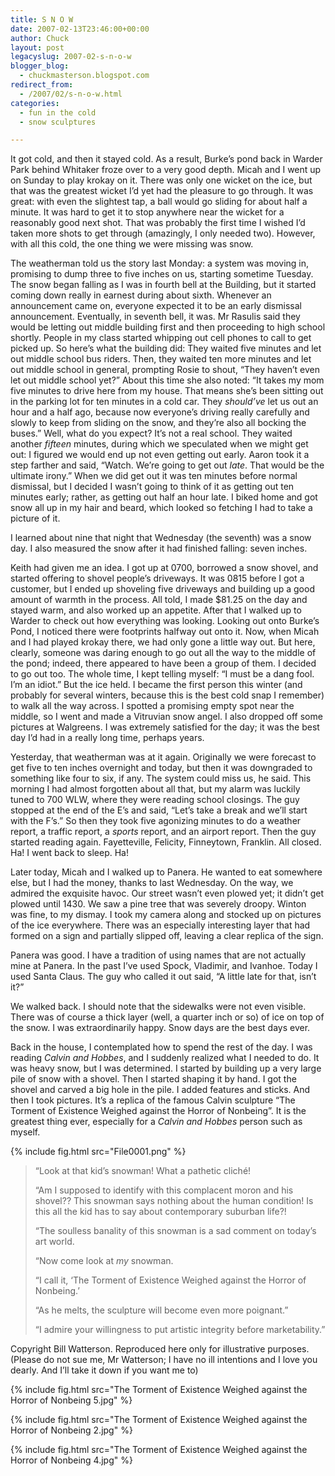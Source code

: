 ```yaml
---
title: S N O W
date: 2007-02-13T23:46:00+00:00
author: Chuck
layout: post
legacyslug: 2007-02-s-n-o-w
blogger_blog:
  - chuckmasterson.blogspot.com
redirect_from:
  - /2007/02/s-n-o-w.html
categories:
  - fun in the cold
  - snow sculptures

---
```

It got cold, and then it stayed cold. As a result, Burke’s pond back in Warder
Park behind Whitaker froze over to a very good depth. Micah and I went up on
Sunday to play krokay on it. There was only one wicket on the ice, but that was
the greatest wicket I’d yet had the pleasure to go through. It was great: with
even the slightest tap, a ball would go sliding for about half a minute. It was
hard to get it to stop anywhere near the wicket for a reasonably good next
shot. That was probably the first time I wished I’d taken more shots to get
through (amazingly, I only needed two). However, with all this cold, the one
thing we were missing was snow.

The weatherman told us the story last Monday: a system was moving in, promising
to dump three to five inches on us, starting sometime Tuesday. The snow began
falling as I was in fourth bell at the Building, but it started coming down
really in earnest during about sixth. Whenever an announcement came on,
everyone expected it to be an early dismissal announcement. Eventually, in
seventh bell, it was. Mr Rasulis said they would be letting out middle building
first and then proceeding to high school shortly. People in my class started
whipping out cell phones to call to get picked up. So here’s what the building
did: They waited five minutes and let out middle school bus riders. Then, they
waited ten more minutes and let out middle school in general, prompting Rosie
to shout, “They haven’t even let out middle school yet?” About this time she
also noted: “It takes my mom five minutes to drive here from my house. That
means she’s been sitting out in the parking lot for ten minutes in a cold car.
They _should’ve_ let us out an hour and a half ago, because now everyone’s
driving really carefully and slowly to keep from sliding on the snow, and
they’re also all bocking the buses.” Well, what do you expect? It’s not a real
school. They waited another _fifteen_ minutes, during which we speculated when
we might get out: I figured we would end up not even getting out early. Aaron
took it a step farther and said, “Watch. We’re going to get out _late_. That
would be the ultimate irony.” When we did get out it was ten minutes before
normal dismissal, but I decided I wasn’t going to think of it as getting out
ten minutes early; rather, as getting out half an hour late. I biked home and
got snow all up in my hair and beard, which looked so fetching I had to take a
picture of it.

I learned about nine that night that Wednesday (the seventh) was a snow day. I
also measured the snow after it had finished falling: seven inches.

Keith had given me an idea. I got up at 0700, borrowed a snow shovel, and
started offering to shovel people’s driveways. It was 0815 before I got a
customer, but I ended up shoveling five driveways and building up a good amount
of warmth in the process. All told, I made $81.25 on the day and stayed warm,
and also worked up an appetite. After that I walked up to Warder to check out
how everything was looking. Looking out onto Burke’s Pond, I noticed there were
footprints halfway out onto it. Now, when Micah and I had played krokay there,
we had only gone a little way out. But here, clearly, someone was daring enough
to go out all the way to the middle of the pond; indeed, there appeared to have
been a group of them. I decided to go out too. The whole time, I kept telling
myself: “I must be a dang fool. I’m an idiot.” But the ice held. I became the
first person this winter (and probably for several winters, because this is the
best cold snap I remember) to walk all the way across. I spotted a promising
empty spot near the middle, so I went and made a Vitruvian snow angel. I also
dropped off some pictures at Walgreens. I was extremely satisfied for the day;
it was the best day I’d had in a really long time, perhaps years.

Yesterday, that weatherman was at it again. Originally we were forecast to get
five to ten inches overnight and today, but then it was downgraded to something
like four to six, if any. The system could miss us, he said. This morning I had
almost forgotten about all that, but my alarm was luckily tuned to 700 WLW,
where they were reading school closings. The guy stopped at the end of the E’s
and said, “Let’s take a break and we’ll start with the F’s.” So then they took
five agonizing minutes to do a weather report, a traffic report, a _sports_
report, and an airport report. Then the guy started reading again.
Fayetteville, Felicity, Finneytown, Franklin. All closed. Ha! I went back to
sleep. Ha!

Later today, Micah and I walked up to Panera. He wanted to eat somewhere else,
but I had the money, thanks to last Wednesday. On the way, we admired the
exquisite havoc. Our street wasn’t even plowed yet; it didn’t get plowed until
1430\. We saw a pine tree that was severely droopy. Winton was fine, to my
dismay. I took my camera along and stocked up on pictures of the ice
everywhere. There was an especially interesting layer that had formed on a sign
and partially slipped off, leaving a clear replica of the sign. 

Panera was good. I have a tradition of using names that are not actually mine
at Panera. In the past I’ve used Spock, Vladimir, and Ivanhoe. Today I used
Santa Claus. The guy who called it out said, “A little late for that, isn’t
it?”

We walked back. I should note that the sidewalks were not even visible. There
was of course a thick layer (well, a quarter inch or so) of ice on top of the
snow. I was extraordinarily happy. Snow days are the best days ever.

Back in the house, I contemplated how to spend the rest of the day. I was
reading _Calvin and Hobbes_, and I suddenly realized what I needed to do. It
was heavy snow, but I was determined. I started by building up a very large
pile of snow with a shovel. Then I started shaping it by hand. I got the shovel
and carved a big hole in the pile. I added features and sticks. And then I took
pictures. It’s a replica of the famous Calvin sculpture “The Torment of
Existence Weighed against the Horror of Nonbeing”. It is the greatest thing
ever, especially for a _Calvin and Hobbes_ person such as myself.

{% include fig.html src="File0001.png" %}

> “Look at that kid’s snowman! What a pathetic cliché!
> 
> “Am I supposed to identify with this complacent moron and his shovel?? This
> snowman says nothing about the human condition! Is this all the kid has to
> say about contemporary suburban life?!
> 
> “The soulless banality of this snowman is a sad comment on today’s art world. 
> 
> “Now come look at _my_ snowman.
> 
> “I call it, ‘The Torment of Existence Weighed against the Horror of
> Nonbeing.’
> 
> “As he melts, the sculpture will become even more poignant.”
> 
> “I admire your willingness to put artistic integrity before marketability.”  

<span class="small-caps">Copyright Bill Watterson. Reproduced here only for
illustrative purposes. (Please do not sue me, Mr Watterson; I have no ill
intentions and I love you dearly. And I’ll take it down if you want me
to)</span>

{% include fig.html src="The Torment of Existence Weighed against the Horror of Nonbeing 5.jpg" %}

{% include fig.html src="The Torment of Existence Weighed against the Horror of Nonbeing 2.jpg" %}

{% include fig.html src="The Torment of Existence Weighed against the Horror of Nonbeing 4.jpg" %}

